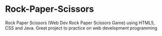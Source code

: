 # Rock-Paper-Scissors
Rock Paper Scissors (Web Dev Rock Paper Scissors Game) using HTML5, CSS and Java.
Great project to practice on web development programming
